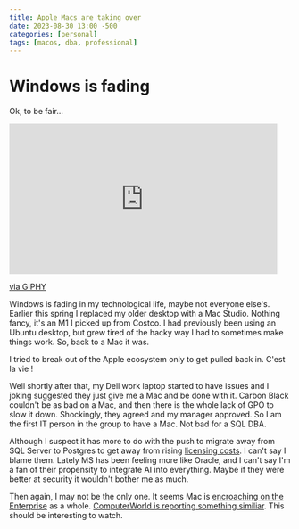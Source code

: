 ```yaml
---
title: Apple Macs are taking over
date: 2023-08-30 13:00 -500
categories: [personal]
tags: [macos, dba, professional]
---
```


# Windows is fading

Ok, to be fair...

<iframe src="https://giphy.com/embed/Nl6T837bDWE1DPczq3" width="480" height="270" frameBorder="0" class="giphy-embed" allowFullScreen></iframe><p><a href="https://giphy.com/gifs/letterkenny-to-be-fair-Nl6T837bDWE1DPczq3">via GIPHY</a></p>

Windows is fading in my technological life, maybe not everyone else's. Earlier this spring I replaced my older desktop with a Mac Studio. Nothing fancy, it's an M1 I picked up from Costco. I had previously been using an Ubuntu desktop, but grew tired of the hacky way I had to sometimes make things work. So, back to a Mac it was. 

I tried to break out of the Apple ecosystem only to get pulled back in. C'est la vie !

Well shortly after that, my Dell work laptop started to have issues and I joking suggested they just give me a Mac and be done with it. Carbon Black couldn't be as bad on a Mac, and then there is the whole lack of GPO to slow it down. Shockingly, they agreed and my manager approved. So I am the first IT person in the group to have a Mac. Not bad for a SQL DBA. 

Although I suspect it has more to do with the push to migrate away from SQL Server to Postgres to get away from rising [licensing costs](https://www.theregister.com/2022/11/23/sql_server_2022_price_rises/). I can't say I blame them. Lately MS has been feeling more like Oracle, and I can't say I'm a fan of their propensity to integrate AI into everything. Maybe if they were better at security it wouldn't bother me as much. 

Then again, I may not be the only one. It seems Mac is [encroaching on the Enterprise](https://appleinsider.com/articles/23/08/29/apple-hardware-is-a-benefit-to-enterprise-survey-reveals) as a whole. [ComputerWorld is reporting something similiar](https://www.computerworld.com/article/3705669/idc-sees-big-enterprise-shift-to-macs-over-next-12-months.html). This should be interesting to watch. 